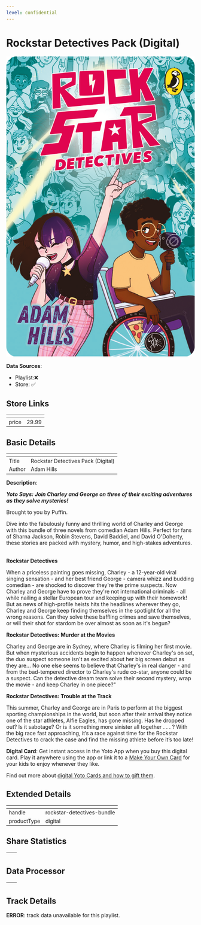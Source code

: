 ```yaml
---
level: confidential
---
```

# Rockstar Detectives Pack (Digital)

![card_[dtbNb].png](../../img/cards/card_[dtbNb].png)

**Data Sources**: 

- Playlist:❌
- Store: ✅


## Store Links

| <!-- --> | <!-- --> |
| - | - |
| price | 29.99 |


## Basic Details

| <!-- --> | <!-- --> |
| - | - |
| Title | Rockstar Detectives Pack (Digital) |
| Author | Adam Hills |

**Description**:

_**Yoto Says: Join Charley and George on three of their exciting adventures as they solve mysteries!**_

Brought to you by Puffin.  

Dive into the fabulously funny and thrilling world of Charley and George with this bundle of three novels from comedian Adam Hills. Perfect for fans of Sharna Jackson, Robin Stevens, David Baddiel, and David O'Doherty, these stories are packed with mystery, humor, and high-stakes adventures.  

**Rockstar Detectives**

When a priceless painting goes missing, Charley - a 12-year-old viral singing sensation - and her best friend George - camera whizz and budding comedian - are shocked to discover they're the prime suspects. Now Charley and George have to prove they're not international criminals - all while nailing a stellar European tour and keeping up with their homework! But as news of high-profile heists hits the headlines wherever they go, Charley and George keep finding themselves in the spotlight for all the wrong reasons. Can they solve these baffling crimes and save themselves, or will their shot for stardom be over almost as soon as it's begun?  

**Rockstar Detectives: Murder at the Movies**  

Charley and George are in Sydney, where Charley is filming her first movie. But when mysterious accidents begin to happen whenever Charley's on set, the duo suspect someone isn't as excited about her big screen debut as they are... No one else seems to believe that Charley's in real danger - and from the bad-tempered director to Charley's rude co-star, anyone could be a suspect. Can the detective dream team solve their second mystery, wrap the movie - and keep Charley in one piece?"  

**Rockstar Detectives: Trouble at the Track**  

This summer, Charley and George are in Paris to perform at the biggest sporting championships in the world, but soon after their arrival they notice one of the star athletes, Alfie Eagles, has gone missing. Has he dropped out? Is it sabotage? Or is it something more sinister all together . . . ? With the big race fast approaching, it’s a race against time for the Rockstar Detectives to crack the case and find the missing athlete before it’s too late!

**Digital Card**: Get instant access in the Yoto App when you buy this digital card. Play it anywhere using the app or link it to a [Make Your Own Card](https://ca.yotoplay.com/pages/myo) for your kids to enjoy whenever they like.

Find out more about [digital Yoto Cards and how to gift them](https://uk.yotoplay.com/blogs/yoto-journal/what-are-digital-yoto-cards).


## Extended Details

| <!-- --> | <!-- --> |
| - | - |
| handle | rockstar-detectives-bundle |
| productType | digital |


## Share Statistics

| <!-- --> | <!-- --> |
| - | - |


## Data Processor

| <!-- --> | <!-- --> |
| - | - |


## Track Details

**ERROR**: track data unavailable for this playlist.
